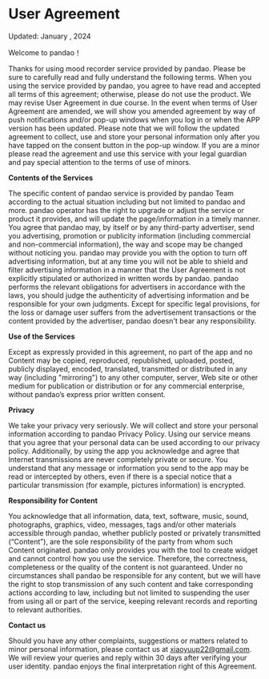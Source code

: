# User Agreement
Updated: January , 2024

 Welcome to pandao！
 
 Thanks for using mood recorder service provided by pandao. Please be sure to carefully read and fully understand the following terms. When you using the service provided by pandao, you agree to have read and accepted all terms of this agreement; otherwise, please do not use the product.
 We may revise User Agreement in due course. In the event when terms of User Agreement are amended, we will show you amended agreement by way of push notifications and/or pop-up windows when you log in or when the APP version has been updated. Please note that we will follow the updated agreement to collect, use and store your personal information only after you have tapped on the consent button in the pop-up window.
 If you are a minor please read the agreement and use this service with your legal guardian and pay special attention to the terms of use of minors.

**Contents of the Services**

 The specific content of pandao service is provided by pandao Team according to the actual situation including but not limited to pandao and more. pandao operator has the right to upgrade or adjust the service or product it provides, and will update the page/information in a timely manner.
 You agree that pandao may, by itself or by any third-party advertiser, send you advertising, promotion or publicity information (including commercial and non-commercial information), the way and scope may be changed without noticing you. pandao may provide you with the option to turn off advertising information, but at any time you will not be able to shield and filter advertising information in a manner that the User Agreement is not explicitly stipulated or authorized in written words by pandao. pandao performs the relevant obligations for advertisers in accordance with the laws, you should judge the authenticity of advertising information and be responsible for your own judgments. Except for specific legal provisions, for the loss or damage user suffers from the advertisement transactions or the content provided by the advertiser, pandao doesn't bear any responsibility.

**Use of the Services**

 Except as expressly provided in this agreement, no part of the app and no Content may be copied, reproduced, republished, uploaded, posted, publicly displayed, encoded, translated, transmitted or distributed in any way (including "mirroring") to any other computer, server, Web site or other medium for publication or distribution or for any commercial enterprise, without pandao’s express prior written consent.

**Privacy**

 We take your privacy very seriously. We will collect and store your personal information according to pandao Privacy Policy. Using our service means that you agree that your personal data can be used according to our privacy policy. Additionally, by using the app you acknowledge and agree that Internet transmissions are never completely private or secure. You understand that any message or information you send to the app may be read or intercepted by others, even if there is a special notice that a particular transmission (for example, pictures information) is encrypted.

**Responsibility for Content**

 You acknowledge that all information, data, text, software, music, sound, photographs, graphics, video, messages, tags and/or other materials accessible through pandao, whether publicly posted or privately transmitted (“Content”), are the sole responsibility of the party from whom such Content originated. pandao only provides you with the tool to create widget and cannot control how you use the service. Therefore, the correctness, completeness or the quality of the content is not guaranteed. Under no circumstances shall pandao be responsible for any content, but we will have the right to stop transmission of any such content and take corresponding actions according to law, including but not limited to suspending the user from using all or part of the service, keeping relevant records and reporting to relevant authorities.
 
**Contact us**

 Should you have any other complaints, suggestions or matters related to minor personal information, please contact us at xiaoyuup22@gmail.com. We will review your queries and reply within 30 days after verifying your user identity.
 pandao enjoys the final interpretation right of this Agreement.
